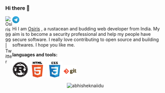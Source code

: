 ### Hi there 👋
<a href="https://twitter.com/I_am_Osiris9999">
   <img align="left" alt="Osiris9999 | Twitter" width="22px" src="https://raw.githubusercontent.com/peterthehan/peterthehan/master/assets/twitter.svg" />
</a>
<a href="https://t.me/Osiris_9999">
  <img align="left" alt="Osiris9999 | Twitter" width="22px" src="https://raw.githubusercontent.com/github/explore/80688e429a7d4ef2fca1e82350fe8e3517d3494d/topics/telegram/telegram.png" />
</a>
</br>

Hi I am [Osiris](https://osiris9999.github.io/) , a rustacean and budding web developer from India. My aim is to become a security professional and help my people have secure software. I really love contributing to open source and building softwares. I hope you like me.
</br>

**languages and tools:** 

<code><img height="50" src="https://raw.githubusercontent.com/github/explore/80688e429a7d4ef2fca1e82350fe8e3517d3494d/topics/rust/rust.png"></code>
<code><img height="50" src="https://raw.githubusercontent.com/github/explore/80688e429a7d4ef2fca1e82350fe8e3517d3494d/topics/html/html.png"></code>
<code><img height="50" src="https://raw.githubusercontent.com/github/explore/80688e429a7d4ef2fca1e82350fe8e3517d3494d/topics/css/css.png"></code>
<code><img height="40" src="https://raw.githubusercontent.com/github/explore/80688e429a7d4ef2fca1e82350fe8e3517d3494d/topics/git/git.png"></code>

<!--
**Osiris9999/Osiris9999** is a ✨ _special_ ✨ repository because its `README.md` (this file) appears on your GitHub profile.

Here are some ideas to get you started:

- 🔭 I’m currently working on ...
- 🌱 I’m currently learning ...
- 👯 I’m looking to collaborate on ...
- 🤔 I’m looking for help with ...
- 💬 Ask me about ...
- 📫 How to reach me: ...
- 😄 Pronouns: ...
- ⚡ Fun fact: ...
-->


<p align="center"> <img src="https://github-readme-stats.vercel.app/api?username=Osiris9999&show_icons=true&theme=gotham" alt="abhisheknaiidu" />
